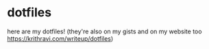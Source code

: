 # dotfiles
here are my dotfiles! (they're also on my gists and on my website too <https://krithravi.com/writeup/dotfiles>)
